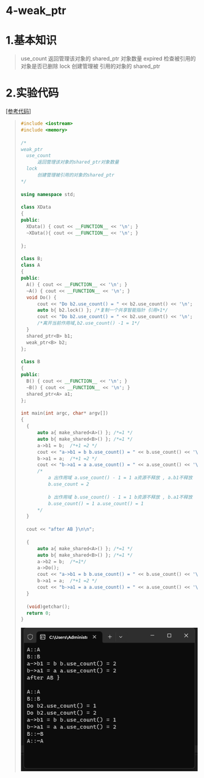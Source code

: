# 4-weak_ptr 

# 1.基本知识

>use_count 返回管理该对象的 shared_ptr 对象数量 expired 检查被引用的对象是否已删除 lock 创建管理被
>引用的对象的 shared_ptr

# 2.实验代码

[[参考代码]](https://github.com/WONGZEONJYU/cpp_memory_pool_note/tree/main/code/108weak_ptr)

>```c++
>#include <iostream>
>#include <memory>
>
>/*
> weak_ptr
>	use_count
>		返回管理该对象的shared_ptr对象数量
>	lock
>		创建管理被引用的对象的shared_ptr
>*/
>
>using namespace std;
>
>class XData
>{
>public:
>	XData() { cout << __FUNCTION__ << '\n'; }
>	~XData(){ cout << __FUNCTION__ << '\n'; }
>
>};
>
>class B;
>class A
>{
>public:
>	A() { cout << __FUNCTION__ << '\n'; }
>	~A() { cout << __FUNCTION__ << '\n'; }
>	void Do() {
>		cout << "Do b2.use_count() = " << b2.use_count() << '\n';
>		auto b{ b2.lock() }; /*复制一个共享智能指针 引用+1*/
>		cout << "Do b2.use_count() = " << b2.use_count() << '\n';
>		/*离开当前作用域,b2.use_count() -1 = 1*/
>	}
>	shared_ptr<B> b1;
>	weak_ptr<B> b2;
>};
>
>class B
>{
>public:
>	B() { cout << __FUNCTION__ << '\n'; }
>	~B() { cout << __FUNCTION__ << '\n'; }
>	shared_ptr<A> a1;
>};
>
>int main(int argc, char* argv[])
>{
>	{
>		auto a{ make_shared<A>() };	/*=1 */
>		auto b{ make_shared<B>() };	/*=1 */
>		a->b1 = b;	/*+1 =2 */
>		cout << "a->b1 = b b.use_count() = " << b.use_count() << '\n';
>		b->a1 = a;	/*+1 =2 */
>		cout << "b->a1 = a a.use_count() = " << a.use_count() << '\n';
>		/*
>			a 出作用域 a.use_count() - 1 = 1 a资源不释放 , a.b1不释放
>			b.use_count = 2
>
>			b 出作用域 b.use_count() - 1 = 1 b资源不释放 , b.a1不释放
>			b.use_count() = 1 a.use_count() = 1
>		*/
>	}
>
>	cout << "after AB }\n\n";
>
>	{
>		auto a{ make_shared<A>() };	/*=1 */
>		auto b{ make_shared<B>() };	/*=1 */
>		a->b2 = b;	/*=1*/
>		a->Do();
>		cout << "a->b1 = b b.use_count() = " << b.use_count() << '\n';
>		b->a1 = a;	/*+1 =2 */
>		cout << "b->a1 = a a.use_count() = " << a.use_count() << '\n';
>	}
>
>	(void)getchar();
>	return 0;
>}
>
>```
>
><img src="./assets/image-20230927145537184.png" alt="image-20230927145537184" />